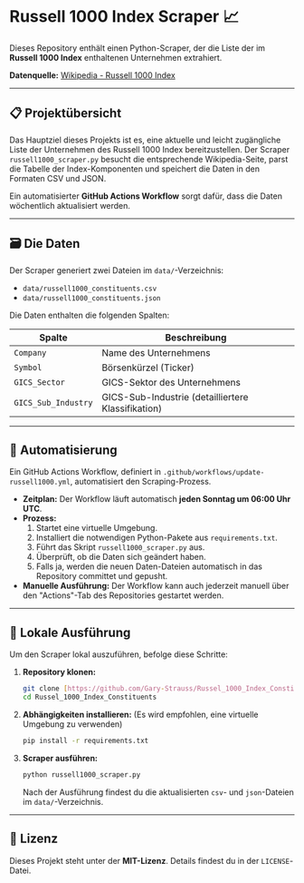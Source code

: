 # Russell 1000 Index Scraper 📈

Dieses Repository enthält einen Python-Scraper, der die Liste der im **Russell 1000 Index** enthaltenen Unternehmen extrahiert.

**Datenquelle:** [Wikipedia - Russell 1000 Index](https://en.wikipedia.org/wiki/Russell_1000_Index)

---

## 📋 Projektübersicht

Das Hauptziel dieses Projekts ist es, eine aktuelle und leicht zugängliche Liste der Unternehmen des Russell 1000 Index bereitzustellen. Der Scraper `russell1000_scraper.py` besucht die entsprechende Wikipedia-Seite, parst die Tabelle der Index-Komponenten und speichert die Daten in den Formaten CSV und JSON.

Ein automatisierter **GitHub Actions Workflow** sorgt dafür, dass die Daten wöchentlich aktualisiert werden.

---

## 🗃️ Die Daten

Der Scraper generiert zwei Dateien im `data/`-Verzeichnis:

* `data/russell1000_constituents.csv`
* `data/russell1000_constituents.json`

Die Daten enthalten die folgenden Spalten:

| Spalte              | Beschreibung                                     |
| ------------------- | ------------------------------------------------ |
| `Company`           | Name des Unternehmens                            |
| `Symbol`            | Börsenkürzel (Ticker)                            |
| `GICS_Sector`       | GICS-Sektor des Unternehmens                     |
| `GICS_Sub_Industry` | GICS-Sub-Industrie (detailliertere Klassifikation) |

---

## 🤖 Automatisierung

Ein GitHub Actions Workflow, definiert in `.github/workflows/update-russell1000.yml`, automatisiert den Scraping-Prozess.

* **Zeitplan:** Der Workflow läuft automatisch **jeden Sonntag um 06:00 Uhr UTC**.
* **Prozess:**
    1.  Startet eine virtuelle Umgebung.
    2.  Installiert die notwendigen Python-Pakete aus `requirements.txt`.
    3.  Führt das Skript `russell1000_scraper.py` aus.
    4.  Überprüft, ob die Daten sich geändert haben.
    5.  Falls ja, werden die neuen Daten-Dateien automatisch in das Repository committet und gepusht.
* **Manuelle Ausführung:** Der Workflow kann auch jederzeit manuell über den "Actions"-Tab des Repositories gestartet werden.

---

## 🚀 Lokale Ausführung

Um den Scraper lokal auszuführen, befolge diese Schritte:

1.  **Repository klonen:**
    ```bash
    git clone [https://github.com/Gary-Strauss/Russel_1000_Index_Constituents.git](https://github.com/Gary-Strauss/Russel_1000_Index_Constituents.git)
    cd Russel_1000_Index_Constituents
    ```

2.  **Abhängigkeiten installieren:** (Es wird empfohlen, eine virtuelle Umgebung zu verwenden)
    ```bash
    pip install -r requirements.txt
    ```

3.  **Scraper ausführen:**
    ```bash
    python russell1000_scraper.py
    ```
    Nach der Ausführung findest du die aktualisierten `csv`- und `json`-Dateien im `data/`-Verzeichnis.

---

## 📄 Lizenz

Dieses Projekt steht unter der **MIT-Lizenz**. Details findest du in der `LICENSE`-Datei.
